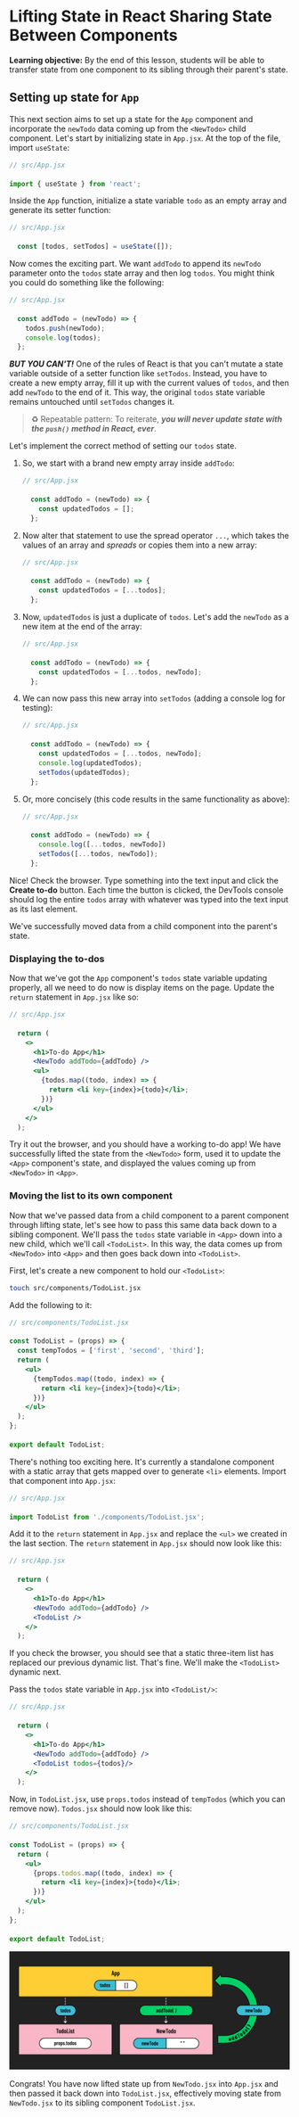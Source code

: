 <h1>
  <span class="headline">Lifting State in React</span>
  <span class="subhead">Sharing State Between Components</span>
</h1>

**Learning objective:** By the end of this lesson, students will be able to transfer state from one component to its sibling through their parent's state.

## Setting up state for `App`

This next section aims to set up a state for the `App` component and incorporate the `newTodo` data coming up from the `<NewTodo>` child component. Let's start by initializing state in `App.jsx`. At the top of the file, import `useState`:

```jsx
// src/App.jsx

import { useState } from 'react';
```

Inside the `App` function, initialize a state variable `todo` as an empty array and generate its setter function:

```jsx
// src/App.jsx

  const [todos, setTodos] = useState([]);
```

Now comes the exciting part. We want `addTodo` to append its `newTodo` parameter onto the `todos` state array and then log `todos`. You might think you could do something like the following:

```jsx
// src/App.jsx

  const addTodo = (newTodo) => {
    todos.push(newTodo);
    console.log(todos);
  };
```

***BUT YOU CAN'T!*** One of the rules of React is that you can't mutate a state variable outside of a setter function like `setTodos`. Instead, you have to create a new empty array, fill it up with the current values of `todos`, and then add `newTodo` to the end of it. This way, the original `todos` state variable remains untouched until `setTodos` changes it.

> ♻️ Repeatable pattern: To reiterate, ***you will never update state with the `push()` method in React, ever***.

Let's implement the correct method of setting our `todos` state.

1. So, we start with a brand new empty array inside `addTodo`:

   ```jsx
   // src/App.jsx

     const addTodo = (newTodo) => {
       const updatedTodos = [];
     };
   ```

2. Now alter that statement to use the spread operator `...`, which takes the values of an array and *spreads* or copies them into a new array:

   ```jsx
   // src/App.jsx

     const addTodo = (newTodo) => {
       const updatedTodos = [...todos];
     };
   ```

3. Now, `updatedTodos` is just a duplicate of `todos`. Let's add the `newTodo` as a new item at the end of the array:

   ```jsx
   // src/App.jsx

     const addTodo = (newTodo) => {
       const updatedTodos = [...todos, newTodo];
     };
   ```

4. We can now pass this new array into `setTodos` (adding a console log for testing):

   ```jsx
   // src/App.jsx

     const addTodo = (newTodo) => {
       const updatedTodos = [...todos, newTodo];
       console.log(updatedTodos);
       setTodos(updatedTodos);
     };
   ```

5. Or, more concisely (this code results in the same functionality as above):

   ```jsx
   // src/App.jsx

     const addTodo = (newTodo) => {
       console.log([...todos, newTodo])
       setTodos([...todos, newTodo]);
     };
   ```

Nice! Check the browser. Type something into the text input and click the **Create to-do** button. Each time the button is clicked, the DevTools console should log the entire `todos` array with whatever was typed into the text input as its last element.

We've successfully moved data from a child component into the parent's state.

### Displaying the to-dos

Now that we've got the `App` component's `todos` state variable updating properly, all we need to do now is display items on the page. Update the `return` statement in `App.jsx` like so:

```jsx
// src/App.jsx

  return (
    <>
      <h1>To-do App</h1>
      <NewTodo addTodo={addTodo} />
      <ul>
        {todos.map((todo, index) => {
          return <li key={index}>{todo}</li>;
        })}
      </ul>
    </>
  );
```

Try it out the browser, and you should have a working to-do app! We have successfully lifted the state from the `<NewTodo>` form, used it to update the `<App>` component's state, and displayed the values coming up from `<NewTodo>` in `<App>`.

### Moving the list to its own component

Now that we've passed data from a child component to a parent component through lifting state, let's see how to pass this same data back down to a sibling component. We'll pass the `todos` state variable in `<App>` down into a new child, which we'll call `<TodoList>`. In this way, the data comes up from `<NewTodo>` into `<App>` and then goes back down into `<TodoList>`.

First, let's create a new component to hold our `<TodoList>`:

```bash
touch src/components/TodoList.jsx
```

Add the following to it:

```jsx
// src/components/TodoList.jsx

const TodoList = (props) => {
  const tempTodos = ['first', 'second', 'third'];
  return (
    <ul>
      {tempTodos.map((todo, index) => {
        return <li key={index}>{todo}</li>;
      })}
    </ul>
  );
};

export default TodoList;
```

There's nothing too exciting here. It's currently a standalone component with a static array that gets mapped over to generate `<li>` elements. Import that component into `App.jsx`:

```jsx
// src/App.jsx

import TodoList from './components/TodoList.jsx';
```

Add it to the `return` statement in `App.jsx` and replace the `<ul>` we created in the last section. The `return` statement in `App.jsx` should now look like this:

```jsx
// src/App.jsx

  return (
    <>
      <h1>To-do App</h1>
      <NewTodo addTodo={addTodo} />
      <TodoList />
    </>
  );
```

If you check the browser, you should see that a static three-item list has replaced our previous dynamic list. That's fine. We'll make the `<TodoList>` dynamic next.

Pass the `todos` state variable in `App.jsx` into `<TodoList/>`:

```jsx
// src/App.jsx

  return (
    <>
      <h1>To-do App</h1>
      <NewTodo addTodo={addTodo} />
      <TodoList todos={todos}/>
    </>
  );
```

Now, in `TodoList.jsx`, use `props.todos` instead of `tempTodos` (which you can remove now). `Todos.jsx` should now look like this:

```jsx
// src/components/TodoList.jsx

const TodoList = (props) => {
  return (
    <ul>
      {props.todos.map((todo, index) => {
        return <li key={index}>{todo}</li>;
      })}
    </ul>
  );
};

export default TodoList;
```

![Lifting state](./assets/lifting.png)

Congrats! You have now lifted state up from `NewTodo.jsx` into `App.jsx` and then passed it back down into `TodoList.jsx`, effectively moving state from `NewTodo.jsx` to its sibling component `TodoList.jsx`.
